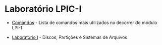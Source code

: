 # Laboratório LPIC-I

- [Comandos](comandos.md) - Lista de comandos mais utilizados no decorrer do módulo LPI-1

- [Laboratório I](lab01/README.md) - Discos, Partições e Sistemas de Arquivos
